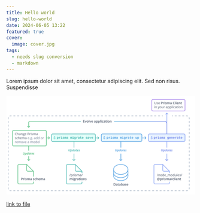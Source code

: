 ```yaml
---
title: Hello world
slug: hello-world
date: 2024-06-05 13:22
featured: true
cover:
  image: cover.jpg
tags:
  - needs slug conversion
  - markdown
---
```


Lorem ipsum dolor sit amet, consectetur adipiscing elit. Sed non risus. Suspendisse

![some image](img.png)

[link to file](plain.txt)
